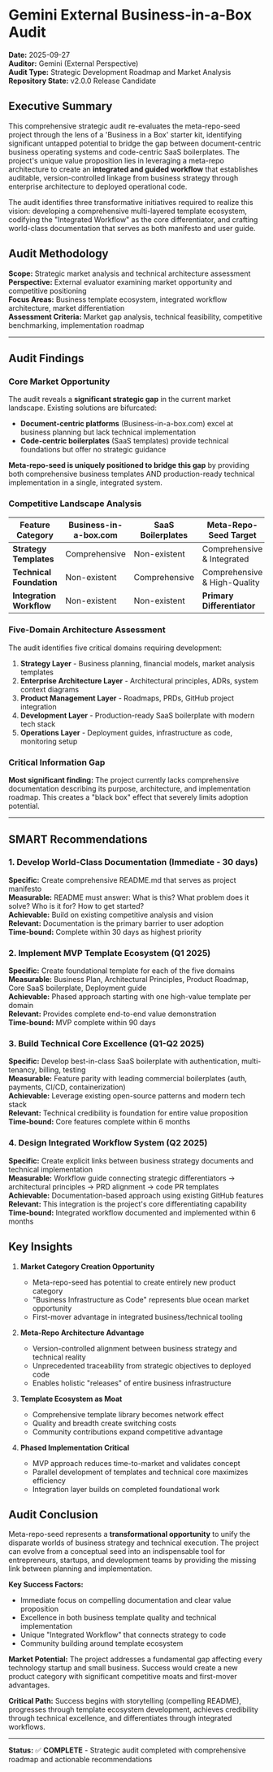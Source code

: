 # Gemini External Business-in-a-Box Audit

**Date:** 2025-09-27  
**Auditor:** Gemini (External Perspective)  
**Audit Type:** Strategic Development Roadmap and Market Analysis  
**Repository State:** v2.0.0 Release Candidate  

## Executive Summary

This comprehensive strategic audit re-evaluates the meta-repo-seed project through the lens of a 'Business in a Box' starter kit, identifying significant untapped potential to bridge the gap between document-centric business operating systems and code-centric SaaS boilerplates. The project's unique value proposition lies in leveraging a meta-repo architecture to create an **integrated and guided workflow** that establishes auditable, version-controlled linkage from business strategy through enterprise architecture to deployed operational code.

The audit identifies three transformative initiatives required to realize this vision: developing a comprehensive multi-layered template ecosystem, codifying the "Integrated Workflow" as the core differentiator, and crafting world-class documentation that serves as both manifesto and user guide.

## Audit Methodology

**Scope:** Strategic market analysis and technical architecture assessment  
**Perspective:** External evaluator examining market opportunity and competitive positioning  
**Focus Areas:** Business template ecosystem, integrated workflow architecture, market differentiation  
**Assessment Criteria:** Market gap analysis, technical feasibility, competitive benchmarking, implementation roadmap  

---

## Audit Findings

### Core Market Opportunity

The audit reveals a **significant strategic gap** in the current market landscape. Existing solutions are bifurcated:
- **Document-centric platforms** (Business-in-a-box.com) excel at business planning but lack technical implementation
- **Code-centric boilerplates** (SaaS templates) provide technical foundations but offer no strategic guidance

**Meta-repo-seed is uniquely positioned to bridge this gap** by providing both comprehensive business templates AND production-ready technical implementation in a single, integrated system.

### Competitive Landscape Analysis

| Feature Category | Business-in-a-box.com | SaaS Boilerplates | Meta-Repo-Seed Target |
|------------------|----------------------|------------------|----------------------|
| **Strategy Templates** | Comprehensive | Non-existent | Comprehensive & Integrated |
| **Technical Foundation** | Non-existent | Comprehensive | Comprehensive & High-Quality |
| **Integration Workflow** | Non-existent | Non-existent | **Primary Differentiator** |

### Five-Domain Architecture Assessment

The audit identifies five critical domains requiring development:

1. **Strategy Layer** - Business planning, financial models, market analysis templates
2. **Enterprise Architecture Layer** - Architectural principles, ADRs, system context diagrams  
3. **Product Management Layer** - Roadmaps, PRDs, GitHub project integration
4. **Development Layer** - Production-ready SaaS boilerplate with modern tech stack
5. **Operations Layer** - Deployment guides, infrastructure as code, monitoring setup

### Critical Information Gap

**Most significant finding:** The project currently lacks comprehensive documentation describing its purpose, architecture, and implementation roadmap. This creates a "black box" effect that severely limits adoption potential.

---

## SMART Recommendations

### 1. **Develop World-Class Documentation** (Immediate - 30 days)
**Specific:** Create comprehensive README.md that serves as project manifesto  
**Measurable:** README must answer: What is this? What problem does it solve? Who is it for? How to get started?  
**Achievable:** Build on existing competitive analysis and vision  
**Relevant:** Documentation is the primary barrier to user adoption  
**Time-bound:** Complete within 30 days as highest priority

### 2. **Implement MVP Template Ecosystem** (Q1 2025)
**Specific:** Create foundational template for each of the five domains  
**Measurable:** Business Plan, Architectural Principles, Product Roadmap, Core SaaS boilerplate, Deployment guide  
**Achievable:** Phased approach starting with one high-value template per domain  
**Relevant:** Provides complete end-to-end value demonstration  
**Time-bound:** MVP complete within 90 days

### 3. **Build Technical Core Excellence** (Q1-Q2 2025)
**Specific:** Develop best-in-class SaaS boilerplate with authentication, multi-tenancy, billing, testing  
**Measurable:** Feature parity with leading commercial boilerplates (auth, payments, CI/CD, containerization)  
**Achievable:** Leverage existing open-source patterns and modern tech stack  
**Relevant:** Technical credibility is foundation for entire value proposition  
**Time-bound:** Core features complete within 6 months

### 4. **Design Integrated Workflow System** (Q2 2025)
**Specific:** Create explicit links between business strategy documents and technical implementation  
**Measurable:** Workflow guide connecting strategic differentiators → architectural principles → PRD alignment → code PR templates  
**Achievable:** Documentation-based approach using existing GitHub features  
**Relevant:** This integration is the project's core differentiating capability  
**Time-bound:** Integrated workflow documented and implemented within 6 months

## Key Insights

1. **Market Category Creation Opportunity**
   - Meta-repo-seed has potential to create entirely new product category
   - "Business Infrastructure as Code" represents blue ocean market opportunity
   - First-mover advantage in integrated business/technical tooling

2. **Meta-Repo Architecture Advantage**
   - Version-controlled alignment between business strategy and technical reality
   - Unprecedented traceability from strategic objectives to deployed code
   - Enables holistic "releases" of entire business infrastructure

3. **Template Ecosystem as Moat**
   - Comprehensive template library becomes network effect
   - Quality and breadth create switching costs
   - Community contributions expand competitive advantage

4. **Phased Implementation Critical**
   - MVP approach reduces time-to-market and validates concept
   - Parallel development of templates and technical core maximizes efficiency
   - Integration layer builds on completed foundational work

## Audit Conclusion

Meta-repo-seed represents a **transformational opportunity** to unify the disparate worlds of business strategy and technical execution. The project can evolve from a conceptual seed into an indispensable tool for entrepreneurs, startups, and development teams by providing the missing link between planning and implementation.

**Key Success Factors:**
- Immediate focus on compelling documentation and clear value proposition
- Excellence in both business template quality and technical implementation
- Unique "Integrated Workflow" that connects strategy to code
- Community building around template ecosystem

**Market Potential:** The project addresses a fundamental gap affecting every technology startup and small business. Success would create a new product category with significant competitive moats and first-mover advantages.

**Critical Path:** Success begins with storytelling (compelling README), progresses through template ecosystem development, achieves credibility through technical excellence, and differentiates through integrated workflows.

---

**Status:** ✅ **COMPLETE** - Strategic audit completed with comprehensive roadmap and actionable recommendations


